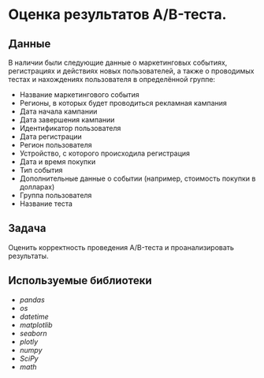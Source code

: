# Оценка результатов A/B-теста.


## Данные

В наличии были следующие данные о маркетинговых событиях, регистрациях и действиях новых пользователей, а также о проводимых тестах и нахождениях пользователя в определённой группе:
- Название маркетингового события
- Регионы, в которых будет проводиться рекламная кампания
- Дата начала кампании
- Дата завершения кампании
- Идентификатор пользователя
- Дата регистрации
- Регион пользователя
- Устройство, с которого происходила регистрация
- Дата и время покупки
- Тип события
- Дополнительные данные о событии (например, стоимость покупки в долларах)
- Группа пользователя
- Название теста
  
## Задача

Оценить корректность проведения A/B-теста и проанализировать результаты.

## Используемые библиотеки
* *pandas*
* *os* 
* *datetime* 
* *matplotlib* 
* *seaborn* 
* *plotly* 
* *numpy* 
* *SciPy* 
* *math*
